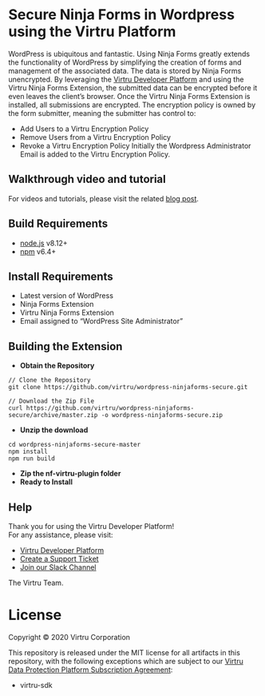# Secure Ninja Forms in Wordpress using the Virtru Platform 
WordPress is ubiquitous and fantastic.  Using Ninja Forms greatly extends the functionality of WordPress by simplifying the creation of forms and management of the associated data.  The data is stored by Ninja Forms unencrypted.  By leveraging the [Virtru Developer Platform](https://developer.virtru.com) and using the Virtru Ninja Forms Extension, the submitted data can be encrypted before it even leaves the client’s browser.  Once the Virtru Ninja Forms Extension is installed, all submissions are encrypted. The encryption policy is owned by the form submitter, meaning the submitter has control to:
- Add Users to a Virtru Encryption Policy
- Remove Users from a Virtru Encryption Policy
- Revoke a Virtru Encryption Policy
Initially the Wordpress Administrator Email is added to the Virtru Encryption Policy. 

## Walkthrough video and tutorial
For videos and tutorials, please visit the related [blog post](https://medium.com/@chadtsigler/ae661e0fefe9).
## Build Requirements
- [node.js](https://nodejs.org/) v8.12+ 
- [npm](https://www.npmjs.com/) v6.4+
## Install Requirements
- Latest version of WordPress
- Ninja Forms Extension
- Virtru Ninja Forms Extension
- Email assigned to “WordPress Site Administrator”
## Building the Extension
- **Obtain the Repository**

```
// Clone the Repository
git clone https://github.com/virtru/wordpress-ninjaforms-secure.git

// Download the Zip File
curl https://github.com/virtru/wordpress-ninjaforms-secure/archive/master.zip -o wordpress-ninjaforms-secure.zip
```
- **Unzip the download**
```
cd wordpress-ninjaforms-secure-master
npm install
npm run build
```
- **Zip the nf-virtru-plugin folder**
- **Ready to Install**
 
## Help
Thank you for using the Virtru Developer Platform!  
For any assistance, please visit:
- [Virtru Developer Platform](https://developer.virtru.com)
- [Create a Support Ticket](https://developer.virtru.com/docs/contact-us)
- [Join our Slack Channel](https://developer.virtru.com/docs/contact-us)

The Virtru Team.

# License

Copyright © 2020 Virtru Corporation

This repository is released under the MIT license for all artifacts in this repository, with the following exceptions which are subject to our [Virtru Data Protection Platform Subscription Agreement](https://www.virtru.com/terms-of-service/):

- virtru-sdk
